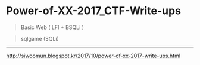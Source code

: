 # Power-of-XX-2017_CTF-Write-ups

> Basic Web ( LFI + BSQLi )

> sqlgame (SQLi)
------------------------------------
http://siwoomun.blogspot.kr/2017/10/power-of-xx-2017-write-ups.html